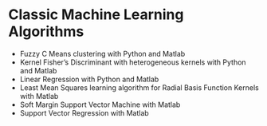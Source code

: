 # Classic Machine Learning Algorithms

- Fuzzy C Means clustering with Python and Matlab
- Kernel Fisher’s Discriminant with heterogeneous kernels with Python and Matlab
- Linear Regression with Python and Matlab
- Least Mean Squares learning algorithm for Radial Basis Function Kernels with Matlab
- Soft Margin Support Vector Machine with Matlab
- Support Vector Regression with Matlab
